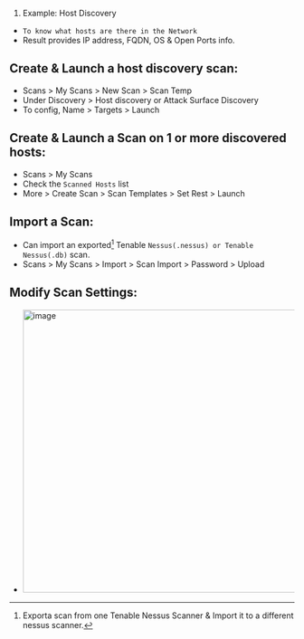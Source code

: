 1. Example: Host Discovery
- `To know what hosts are there in the Network`
- Result provides IP address, FQDN, OS & Open Ports info.

## Create & Launch a host discovery scan:
- Scans > My Scans > New Scan > Scan Temp
- Under Discovery > Host discovery or Attack Surface Discovery
- To config, Name > Targets > Launch

## Create & Launch a Scan on 1 or more discovered hosts:
- Scans > My Scans
- Check the `Scanned Hosts` list 
- More > Create Scan > Scan Templates > Set Rest > Launch

## Import a Scan:
- Can import an exported[^1] Tenable `Nessus(.nessus) or Tenable Nessus(.db)` scan.
- Scans > My Scans > Import > Scan Import > Password > Upload

## Modify Scan Settings:
- <img width="500" alt="image" src="https://github.com/IOxCyber/ZtoM_Bootcamp/assets/40174034/2c1ebf9c-8fd9-4a85-b06a-ac19d0f33495">

[^1]: Exporta scan from one Tenable Nessus Scanner & Import it to a different nessus scanner.
